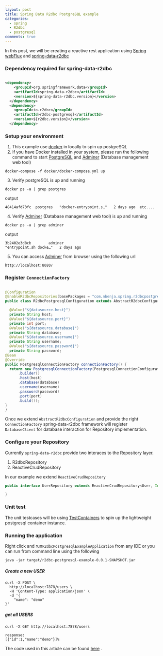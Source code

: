 ```yaml
---
layout: post
title: Spring Data R2dbc PostgreSQL example
categories:
  - spring
  - R2dbc
  - postgresql
comments: true
---
```

In this post, we will be creating a reactive rest application using [Spring webFlux](https://docs.spring.io/spring/docs/current/spring-framework-reference/web-reactive.html) and  [spring-data-r2dbc](https://github.com/spring-projects/spring-data-r2dbc)

### Dependency required for spring-data-r2dbc
```xml

<dependency>
    <groupId>org.springframework.data</groupId>
    <artifactId>spring-data-r2dbc</artifactId>
    <version>${spring-data-r2dbc.version}</version>
  </dependency>
  <dependency>
    <groupId>io.r2dbc</groupId>
    <artifactId>r2dbc-postgresql</artifactId>
    <version>${r2dbc.version}</version>
  </dependency>
```

### Setup your environment
1. This example use [docker](https://www.docker.com/) in locally to spin up postgreSQL
2. If you have Docker installed in your system, please run the following command to start
[PostgreSQL](https://www.postgresql.org/) and [Adminer](https://www.adminer.org/) (Database management web tool)

  ```properties
  docker-compose -f docker/docker-compose.yml up
  ```
3. Verify postgreSQL is up and running
  ```properties
  docker ps -a | grep postgres
  ```
output
  ```properties
  48414afd73fc  postgres   "docker-entrypoint.s…"   2 days ago  etc....

  ```
4. Verify [Adminer](https://www.adminer.org/) (Database management web tool) is up and running

  ```properties
  docker ps -a | grep adminer
  ```
output
  ```properties
  3b2402e3d8cb        adminer                                 "entrypoint.sh docke…"   2 days ago
  ```
5. You can access [Adminer](https://www.adminer.org/) from browser using the following url
  ```properties
  http://localhost:8080/
  ```

### Register `ConnectionFactory`

```java

@Configuration
@EnableR2dbcRepositories(basePackages = "com.nbenja.spring.r2dbcpostgresqlexample.repository")
public class R2dbcPostgresqlConfiguration extends AbstractR2dbcConfiguration {

  @Value("${datasource.host}")
  private String host;
  @Value("${datasource.port}")
  private int port;
  @Value("${datasource.database}")
  private String database;
  @Value("${datasource.username}")
  private String username;
  @Value("${datasource.password}")
  private String password;
@Bean
@Override
public PostgresqlConnectionFactory connectionFactory() {
  return new PostgresqlConnectionFactory(PostgresqlConnectionConfiguration
      .builder()
      .host(host)
      .database(database)
      .username(username)
      .password(password)
      .port(port)
      .build());
}
}
```
Once we extend `AbstractR2dbcConfiguration` and provide the right `ConnectionFactory` spring-data-r2dbc framework will register `DatabaseClient` for database interaction for Repository implementation.

### Configure your Repository

Currently `spring-data-r2dbc` provide two interaces to the Repository layer.

1. R2dbcRepository
2. ReactiveCrudRepository

In our example we extend `ReactiveCrudRepository`

```java
public interface UserRepository extends ReactiveCrudRepository<User, Integer> {

}

```


### Unit test

The unit testcases will be using [TestContainers](https://www.testcontainers.org/) to spin up the lightweight
postgresql container instance.

### Running the application
Right click and run`R2dbcPostgresqlExampleApplication` from any IDE or you can run
from command line using the following

```properties
java -jar target/r2dbc-postgresql-example-0.0.1-SNAPSHOT.jar
```

##### Create a new USER

```properties
curl -X POST \
  http://localhost:7878/users \
  -H 'Content-Type: application/json' \
  -d '{
	"name": "demo"
}'
```

##### get all USERS
```properties
curl -X GET http://localhost:7878/users

response:
[{"id":1,"name":"demo"}]%
```

The code used in this article can be found [here](https://github.com/nbenjamin/spring-data-r2dbc-examples/tree/master/r2dbc-postgresql-example) .
